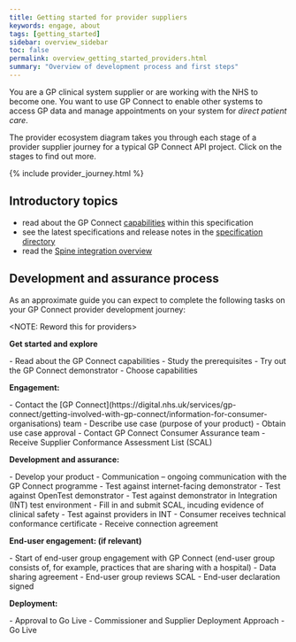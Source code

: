 ```yaml
---
title: Getting started for provider suppliers
keywords: engage, about
tags: [getting_started]
sidebar: overview_sidebar
toc: false
permalink: overview_getting_started_providers.html
summary: "Overview of development process and first steps"
---
```


You are a GP clinical system supplier or are working with the NHS to become one. You want to use GP Connect to enable other systems to access GP data and manage appointments on your system for *direct patient care*. 

The provider ecosystem diagram takes you through each stage of a provider supplier journey for a typical GP Connect API project. Click on the stages to find out more.

{% include provider_journey.html %}

## Introductory topics ##

- read about the GP Connect [capabilities](overview_priority_capabilities.html) within this specification
- see the latest specifications and release notes in the [specification directory](https://digital.nhs.uk/services/gp-connect/gp-connect-specifications-for-developers)
- read the [Spine integration overview](https://gpc-spec-restructure2.netlify.com/integration_overview.html)

## Development and assurance process ##

As an approximate guide you can expect to complete the following tasks on your GP Connect provider development journey:

<NOTE: Reword this for providers>
<p><strong>Get started and explore</strong></p>
- Read about the GP Connect capabilities
- Study the prerequisites
- Try out the GP Connect demonstrator
- Choose capabilities
<p><strong>Engagement:</strong></p>
- Contact the [GP Connect](https://digital.nhs.uk/services/gp-connect/getting-involved-with-gp-connect/information-for-consumer-organisations) team
- Describe use case (purpose of your product)
- Obtain use case approval
- Contact GP Connect Consumer Assurance team
- Receive Supplier Conformance Assessment List (SCAL)
<p><strong>Development and assurance:</strong></p>
- Develop your product
- Communication – ongoing communication with the GP Connect programme
- Test against internet-facing demonstrator
- Test against OpenTest demonstrator
- Test against demonstrator in Integration (INT) test environment
- Fill in and submit SCAL, incuding evidence of clinical safety
- Test against providers in INT
- Consumer receives technical conformance certificate
- Receive connection agreement
<p><strong>End-user engagement: (if relevant)</strong></p>
- Start of end-user group engagement with GP Connect (end-user group consists of, for example, practices that are sharing with a hospital)
- Data sharing agreement
- End-user group reviews SCAL
- End-user declaration signed
<p><strong>Deployment:</strong></p>
- Approval to Go Live
- Commissioner and Supplier Deployment Approach
- Go Live

